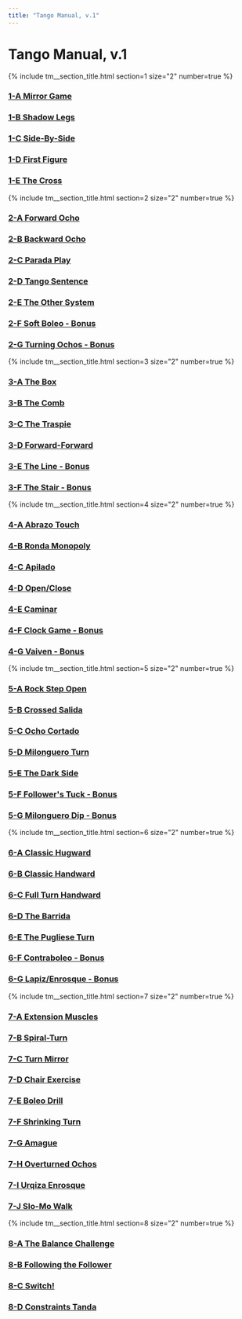 ```yaml
---
title: "Tango Manual, v.1"
---
```


# Tango Manual, v.1

{% include tm__section_title.html section=1 size="2" number=true %}

### [1-A Mirror Game](1-a.md)
### [1-B Shadow Legs](1-b.md)
### [1-C Side-By-Side](1-c.md)
### [1-D First Figure](1-d.md)
### [1-E The Cross](1-e.md)

{% include tm__section_title.html section=2 size="2" number=true %}

### [2-A Forward Ocho](2-a.md)
### [2-B Backward Ocho](2-b.md)
### [2-C Parada Play](2-c.md)
### [2-D Tango Sentence](2-d.md)
### [2-E The Other System](2-e.md)
### [2-F Soft Boleo - Bonus](2-f.md)
### [2-G Turning Ochos - Bonus](2-g.md)

{% include tm__section_title.html section=3 size="2" number=true %}

### [3-A The Box](3-a.md)
### [3-B The Comb](3-b.md)
### [3-C The Traspie](3-c.md)
### [3-D Forward-Forward](3-d.md)
### [3-E The Line - Bonus](3-e.md)
### [3-F The Stair - Bonus](3-f.md)

{% include tm__section_title.html section=4 size="2" number=true %}

### [4-A Abrazo Touch](4-a.md)
### [4-B Ronda Monopoly](4-b.md)
### [4-C Apilado](4-c.md)
### [4-D Open/Close](4-d.md)
### [4-E Caminar](4-e.md)
### [4-F Clock Game - Bonus](4-f.md)
### [4-G Vaiven - Bonus](4-g.md)

{% include tm__section_title.html section=5 size="2" number=true %}

### [5-A Rock Step Open](5-a.md)
### [5-B Crossed Salida](5-b.md)
### [5-C Ocho Cortado](5-c.md)
### [5-D Milonguero Turn](5-d.md)
### [5-E The Dark Side](5-e.md)
### [5-F Follower's Tuck - Bonus](5-f.md)
### [5-G Milonguero Dip - Bonus](5-g.md)

{% include tm__section_title.html section=6 size="2" number=true %}

### [6-A Classic Hugward](6-a.md)
### [6-B Classic Handward](6-b.md)
### [6-C Full Turn Handward](6-c.md)
### [6-D The Barrida](6-d.md)
### [6-E The Pugliese Turn](6-e.md)
### [6-F Contraboleo - Bonus](6-f.md)
### [6-G Lapiz/Enrosque - Bonus](6-g.md)

{% include tm__section_title.html section=7 size="2" number=true %}

### [7-A Extension Muscles ](7-a.md)
### [7-B Spiral-Turn](7-b.md)
### [7-C Turn Mirror](7-c.md)
### [7-D Chair Exercise](7-d.md)
### [7-E Boleo Drill](7-e.md)
### [7-F Shrinking Turn](7-f.md)
### [7-G Amague](7-g.md)
### [7-H Overturned Ochos](7-h.md)
### [7-I Urqiza Enrosque](7-i.md)
### [7-J Slo-Mo Walk](7-j.md)

{% include tm__section_title.html section=8 size="2" number=true %}

### [8-A The Balance Challenge](8-a.md)
### [8-B Following the Follower](8-b.md)
### [8-C Switch!](8-c.md)
### [8-D Constraints Tanda](8-d.md)
